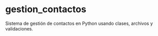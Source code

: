 # gestion_contactos
Sistema de gestión de contactos en Python usando clases, archivos y validaciones.
